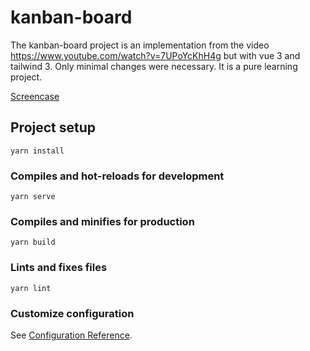 # kanban-board

The kanban-board project is an implementation from the video https://www.youtube.com/watch?v=7UPoYcKhH4g but with
vue 3 and tailwind 3. Only minimal changes were necessary. It is a pure learning project.

[Screencase](assets/Screencast.mov)

## Project setup
```
yarn install
```

### Compiles and hot-reloads for development
```
yarn serve
```

### Compiles and minifies for production
```
yarn build
```

### Lints and fixes files
```
yarn lint
```

### Customize configuration
See [Configuration Reference](https://cli.vuejs.org/config/).
